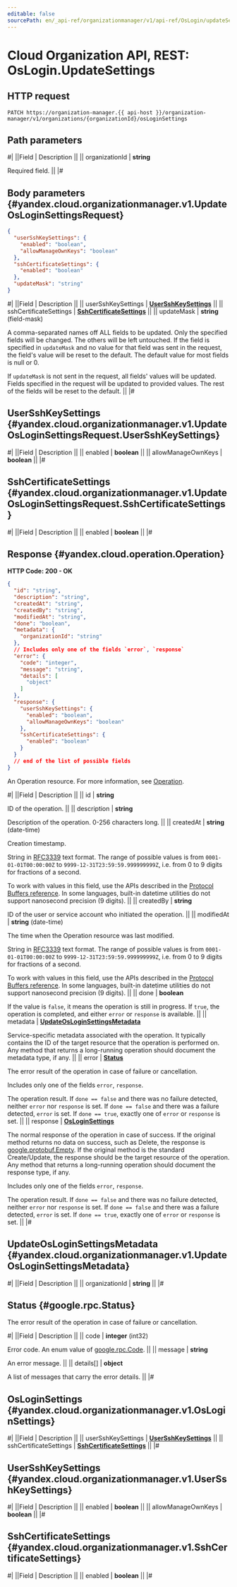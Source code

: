```yaml
---
editable: false
sourcePath: en/_api-ref/organizationmanager/v1/api-ref/OsLogin/updateSettings.md
---
```


# Cloud Organization API, REST: OsLogin.UpdateSettings

## HTTP request

```
PATCH https://organization-manager.{{ api-host }}/organization-manager/v1/organizations/{organizationId}/osLoginSettings
```

## Path parameters

#|
||Field | Description ||
|| organizationId | **string**

Required field.  ||
|#

## Body parameters {#yandex.cloud.organizationmanager.v1.UpdateOsLoginSettingsRequest}

```json
{
  "userSshKeySettings": {
    "enabled": "boolean",
    "allowManageOwnKeys": "boolean"
  },
  "sshCertificateSettings": {
    "enabled": "boolean"
  },
  "updateMask": "string"
}
```

#|
||Field | Description ||
|| userSshKeySettings | **[UserSshKeySettings](#yandex.cloud.organizationmanager.v1.UpdateOsLoginSettingsRequest.UserSshKeySettings)** ||
|| sshCertificateSettings | **[SshCertificateSettings](#yandex.cloud.organizationmanager.v1.UpdateOsLoginSettingsRequest.SshCertificateSettings)** ||
|| updateMask | **string** (field-mask)

A comma-separated names off ALL fields to be updated.
Only the specified fields will be changed. The others will be left untouched.
If the field is specified in `` updateMask `` and no value for that field was sent in the request,
the field's value will be reset to the default. The default value for most fields is null or 0.

If `` updateMask `` is not sent in the request, all fields' values will be updated.
Fields specified in the request will be updated to provided values.
The rest of the fields will be reset to the default. ||
|#

## UserSshKeySettings {#yandex.cloud.organizationmanager.v1.UpdateOsLoginSettingsRequest.UserSshKeySettings}

#|
||Field | Description ||
|| enabled | **boolean** ||
|| allowManageOwnKeys | **boolean** ||
|#

## SshCertificateSettings {#yandex.cloud.organizationmanager.v1.UpdateOsLoginSettingsRequest.SshCertificateSettings}

#|
||Field | Description ||
|| enabled | **boolean** ||
|#

## Response {#yandex.cloud.operation.Operation}

**HTTP Code: 200 - OK**

```json
{
  "id": "string",
  "description": "string",
  "createdAt": "string",
  "createdBy": "string",
  "modifiedAt": "string",
  "done": "boolean",
  "metadata": {
    "organizationId": "string"
  },
  // Includes only one of the fields `error`, `response`
  "error": {
    "code": "integer",
    "message": "string",
    "details": [
      "object"
    ]
  },
  "response": {
    "userSshKeySettings": {
      "enabled": "boolean",
      "allowManageOwnKeys": "boolean"
    },
    "sshCertificateSettings": {
      "enabled": "boolean"
    }
  }
  // end of the list of possible fields
}
```

An Operation resource. For more information, see [Operation](/docs/api-design-guide/concepts/operation).

#|
||Field | Description ||
|| id | **string**

ID of the operation. ||
|| description | **string**

Description of the operation. 0-256 characters long. ||
|| createdAt | **string** (date-time)

Creation timestamp.

String in [RFC3339](https://www.ietf.org/rfc/rfc3339.txt) text format. The range of possible values is from
`0001-01-01T00:00:00Z` to `9999-12-31T23:59:59.999999999Z`, i.e. from 0 to 9 digits for fractions of a second.

To work with values in this field, use the APIs described in the
[Protocol Buffers reference](https://developers.google.com/protocol-buffers/docs/reference/overview).
In some languages, built-in datetime utilities do not support nanosecond precision (9 digits). ||
|| createdBy | **string**

ID of the user or service account who initiated the operation. ||
|| modifiedAt | **string** (date-time)

The time when the Operation resource was last modified.

String in [RFC3339](https://www.ietf.org/rfc/rfc3339.txt) text format. The range of possible values is from
`0001-01-01T00:00:00Z` to `9999-12-31T23:59:59.999999999Z`, i.e. from 0 to 9 digits for fractions of a second.

To work with values in this field, use the APIs described in the
[Protocol Buffers reference](https://developers.google.com/protocol-buffers/docs/reference/overview).
In some languages, built-in datetime utilities do not support nanosecond precision (9 digits). ||
|| done | **boolean**

If the value is `false`, it means the operation is still in progress.
If `true`, the operation is completed, and either `error` or `response` is available. ||
|| metadata | **[UpdateOsLoginSettingsMetadata](#yandex.cloud.organizationmanager.v1.UpdateOsLoginSettingsMetadata)**

Service-specific metadata associated with the operation.
It typically contains the ID of the target resource that the operation is performed on.
Any method that returns a long-running operation should document the metadata type, if any. ||
|| error | **[Status](#google.rpc.Status)**

The error result of the operation in case of failure or cancellation.

Includes only one of the fields `error`, `response`.

The operation result.
If `done == false` and there was no failure detected, neither `error` nor `response` is set.
If `done == false` and there was a failure detected, `error` is set.
If `done == true`, exactly one of `error` or `response` is set. ||
|| response | **[OsLoginSettings](#yandex.cloud.organizationmanager.v1.OsLoginSettings)**

The normal response of the operation in case of success.
If the original method returns no data on success, such as Delete,
the response is [google.protobuf.Empty](https://developers.google.com/protocol-buffers/docs/reference/google.protobuf#google.protobuf.Empty).
If the original method is the standard Create/Update,
the response should be the target resource of the operation.
Any method that returns a long-running operation should document the response type, if any.

Includes only one of the fields `error`, `response`.

The operation result.
If `done == false` and there was no failure detected, neither `error` nor `response` is set.
If `done == false` and there was a failure detected, `error` is set.
If `done == true`, exactly one of `error` or `response` is set. ||
|#

## UpdateOsLoginSettingsMetadata {#yandex.cloud.organizationmanager.v1.UpdateOsLoginSettingsMetadata}

#|
||Field | Description ||
|| organizationId | **string** ||
|#

## Status {#google.rpc.Status}

The error result of the operation in case of failure or cancellation.

#|
||Field | Description ||
|| code | **integer** (int32)

Error code. An enum value of [google.rpc.Code](https://github.com/googleapis/googleapis/blob/master/google/rpc/code.proto). ||
|| message | **string**

An error message. ||
|| details[] | **object**

A list of messages that carry the error details. ||
|#

## OsLoginSettings {#yandex.cloud.organizationmanager.v1.OsLoginSettings}

#|
||Field | Description ||
|| userSshKeySettings | **[UserSshKeySettings](#yandex.cloud.organizationmanager.v1.UserSshKeySettings)** ||
|| sshCertificateSettings | **[SshCertificateSettings](#yandex.cloud.organizationmanager.v1.SshCertificateSettings)** ||
|#

## UserSshKeySettings {#yandex.cloud.organizationmanager.v1.UserSshKeySettings}

#|
||Field | Description ||
|| enabled | **boolean** ||
|| allowManageOwnKeys | **boolean** ||
|#

## SshCertificateSettings {#yandex.cloud.organizationmanager.v1.SshCertificateSettings}

#|
||Field | Description ||
|| enabled | **boolean** ||
|#